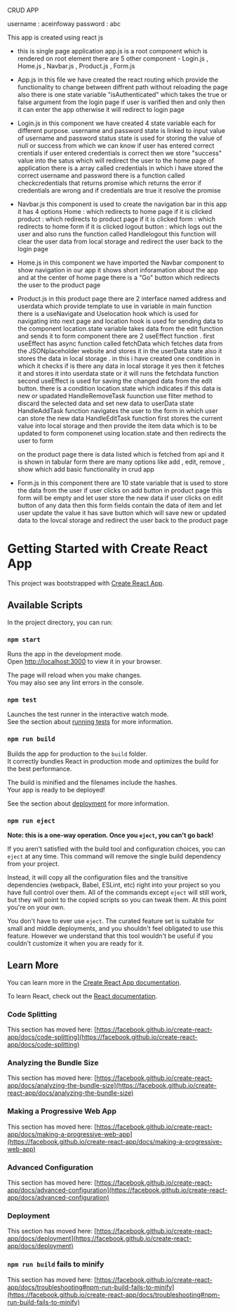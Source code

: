 CRUD APP 

username : aceinfoway
password : abc

This app is created using react js 

- this is single page application 
  app.js is a root component which is rendered on root element
  there are 5 other component - Login.js , Home.js , Navbar.js , Product.js , Form.js

- App.js
  in this file we have created the react routing which provide the functionality to change between diffrent path without reloading the page
  also there is one state variable "isAuthenticated" which takes the true or false argument from the login page
  if user is varified then and only then it can enter the app otherwise it will redirect to login page 

- Login.js
  in this component we have created 4 state variable each for different purpose. username and password state is linked to input value of username and password
  status state is used for storing the value of null or success from which we can know if user has entered correct crentials if user entered credentials is correct then we store "success" value into the satus
  which will redirect the user to the home page of application
  there is a array called credentials in which i have stored the correct username and password
  there is a function called checkcredentials that returns promise which returns the error if credentials are wrong and if credentials are true it resolve the promise

- Navbar.js
  this component is used to create the navigation bar in this app
  it has 4 options
  Home : which redirects to home page if it is clicked
  product : which redirects to product page if it is clicked
  form : which redirects to home form if it is clicked
  logout button : which logs out the user and also runs the function called Handlelogout
  this function will clear the user data from local storage and redirect the user back to the login page

  
- Home.js
  in this component we have imported the Navbar component to show navigation in our app
  it shows short inforamation about the app
  and at the center of home page there is a "Go" button which redirects the user to the product page

- Product.js
  in this product page there are 2 interface named address and userdata which provide template to use in variable
  in main function there is a useNavigate and Uselocation hook which is used for navigating into next page and location hook is used for sending data to the component
  location.state variable takes data from the edit function and sends it to form component
  there are 2 useEffect function . first useEffect has async function called fetchData which fetches data from the JSONplaceholder website and stores it in the userData state
  also it stores the data in local storage . in this i have created one condition in which it checks if is there any data in local storage it yes then it fetches it and stores it into userdata state
  or it will runs the fetchdata function
  second useEffect is used for saving the changed data from the edit button. there is a condition location.state which indicates if this data is new or upadated 
  HandleRemoveTask fuunction use filter method to discard the selected data and set new data to userData state
  HandleAddTask function navigates the user to the form in which user can store the new data
  HandleEditTask function first stores the current value into local storage and then provide the item data which is to be updated to form componenet using location.state and then redirects the user to form
  
  on the product page there is data listed which is fetched from api and it is shown in tabular form
  there are many options like add , edit, remove , show which add basic functionality in crud app

- Form.js
  in this component there are 10 state variable that is used to store the data from the user
  if user clicks on add button in product page this form will be empty and let user store the new data
  if user clicks on edit button of any data then this form fields contain the data of item and let user update the value
  it has save button which will save new or updated data to the lovcal storage and redirect the user back to the product page
  
  















# Getting Started with Create React App

This project was bootstrapped with [Create React App](https://github.com/facebook/create-react-app).

## Available Scripts

In the project directory, you can run:

### `npm start`

Runs the app in the development mode.\
Open [http://localhost:3000](http://localhost:3000) to view it in your browser.

The page will reload when you make changes.\
You may also see any lint errors in the console.

### `npm test`

Launches the test runner in the interactive watch mode.\
See the section about [running tests](https://facebook.github.io/create-react-app/docs/running-tests) for more information.

### `npm run build`

Builds the app for production to the `build` folder.\
It correctly bundles React in production mode and optimizes the build for the best performance.

The build is minified and the filenames include the hashes.\
Your app is ready to be deployed!

See the section about [deployment](https://facebook.github.io/create-react-app/docs/deployment) for more information.

### `npm run eject`

**Note: this is a one-way operation. Once you `eject`, you can't go back!**

If you aren't satisfied with the build tool and configuration choices, you can `eject` at any time. This command will remove the single build dependency from your project.

Instead, it will copy all the configuration files and the transitive dependencies (webpack, Babel, ESLint, etc) right into your project so you have full control over them. All of the commands except `eject` will still work, but they will point to the copied scripts so you can tweak them. At this point you're on your own.

You don't have to ever use `eject`. The curated feature set is suitable for small and middle deployments, and you shouldn't feel obligated to use this feature. However we understand that this tool wouldn't be useful if you couldn't customize it when you are ready for it.

## Learn More

You can learn more in the [Create React App documentation](https://facebook.github.io/create-react-app/docs/getting-started).

To learn React, check out the [React documentation](https://reactjs.org/).

### Code Splitting

This section has moved here: [https://facebook.github.io/create-react-app/docs/code-splitting](https://facebook.github.io/create-react-app/docs/code-splitting)

### Analyzing the Bundle Size

This section has moved here: [https://facebook.github.io/create-react-app/docs/analyzing-the-bundle-size](https://facebook.github.io/create-react-app/docs/analyzing-the-bundle-size)

### Making a Progressive Web App

This section has moved here: [https://facebook.github.io/create-react-app/docs/making-a-progressive-web-app](https://facebook.github.io/create-react-app/docs/making-a-progressive-web-app)

### Advanced Configuration

This section has moved here: [https://facebook.github.io/create-react-app/docs/advanced-configuration](https://facebook.github.io/create-react-app/docs/advanced-configuration)

### Deployment

This section has moved here: [https://facebook.github.io/create-react-app/docs/deployment](https://facebook.github.io/create-react-app/docs/deployment)

### `npm run build` fails to minify

This section has moved here: [https://facebook.github.io/create-react-app/docs/troubleshooting#npm-run-build-fails-to-minify](https://facebook.github.io/create-react-app/docs/troubleshooting#npm-run-build-fails-to-minify)
